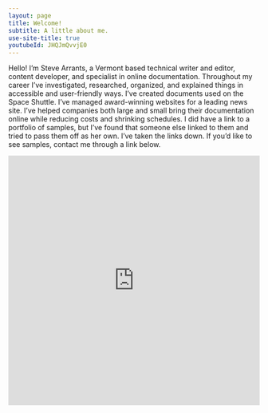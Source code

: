 ```yaml
---
layout: page
title: Welcome!
subtitle: A little about me.
use-site-title: true
youtubeId: JHQJmQvvjE0
---
```


Hello! I’m Steve Arrants, a Vermont based technical writer and editor, content developer, and specialist in online documentation. Throughout my career I’ve investigated, researched, organized, and explained things in accessible and user-friendly ways. I’ve created documents used on the Space Shuttle. I’ve managed award-winning websites for a leading news site. I’ve helped companies both large and small bring their documentation online while reducing costs and shrinking schedules. I did have a link to a portfolio of samples, but I’ve found that someone else linked to them and tried to pass them off as her own. I’ve taken the links down. If you’d like to see samples, contact me through a link below.

<iframe width="760px" height="500px" src="https://sway.office.com/s/pg57t000oPTmfI7Y/embed" frameborder="0" marginheight="0" marginwidth="0" max-width="100%" sandbox="allow-forms allow-modals allow-orientation-lock allow-popups allow-same-origin allow-scripts" scrolling="no" style="border: none; max-width: 100%; max-height: 100vh" allowfullscreen mozallowfullscreen msallowfullscreen webkitallowfullscreen></iframe>
